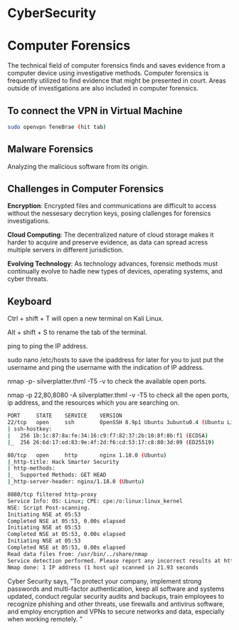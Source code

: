 # CyberSecurity

# Computer Forensics 
The technical field of computer forensics finds and saves evidence from a computer device using investigative methods. Computer forensics is frequently utilized to find evidence that might be presented in court. Areas outside of investigations are also included in computer forensics. 

## To connect the VPN in Virtual Machine
``` bash
sudo openvpn TeneBrae (hit tab)
```

## Malware Forensics 
Analyzing the malicious software from its origin. 

## Challenges in Computer Forensics
**Encryption**: Encrypted files and communications are difficult to access without the nessesary decrytion keys, posing clallenges for forensics investigations.

**Cloud Computing**: The decentralized nature of cloud storage makes it harder to acquire and preserve evidence, as data can spread acress multiple servers in different jurisdiction.

**Evolving Technology**: As technology advances, forensic methods must continually evolve to hadle new types of devices, operating systems, and cyber threats.


## Keyboard
Ctrl + shift + T will open a new terminal on Kali Linux.

Alt + shift + S to rename the tab of the terminal.

ping <IPAddress> to ping the IP address.

sudo nano /etc/hosts to save the ipaddress for later for you to just put the username and ping the username with the indication of IP address.

nmap -p- silverplatter.thml -T5 -v  to check the available open ports.

nmap -p 22,80,8080 -A silverplatter.thml -v -T5 to check all the open ports, ip address, and the resources which you are searching on.

``` bash
PORT     STATE    SERVICE    VERSION
22/tcp   open     ssh        OpenSSH 8.9p1 Ubuntu 3ubuntu0.4 (Ubuntu Linux; protocol 2.0)
| ssh-hostkey: 
|   256 1b:1c:87:8a:fe:34:16:c9:f7:82:37:2b:10:8f:8b:f1 (ECDSA)
|_  256 26:6d:17:ed:83:9e:4f:2d:f6:cd:53:17:c8:80:3d:09 (ED25519)

80/tcp   open     http       nginx 1.18.0 (Ubuntu)
|_http-title: Hack Smarter Security
| http-methods: 
|_  Supported Methods: GET HEAD
|_http-server-header: nginx/1.18.0 (Ubuntu)

8080/tcp filtered http-proxy
Service Info: OS: Linux; CPE: cpe:/o:linux:linux_kernel
NSE: Script Post-scanning.
Initiating NSE at 05:53
Completed NSE at 05:53, 0.00s elapsed
Initiating NSE at 05:53
Completed NSE at 05:53, 0.00s elapsed
Initiating NSE at 05:53
Completed NSE at 05:53, 0.00s elapsed
Read data files from: /usr/bin/../share/nmap
Service detection performed. Please report any incorrect results at https://nmap.org/submit/ .
Nmap done: 1 IP address (1 host up) scanned in 21.93 seconds
```

Cyber Security says, "To protect your company, implement strong passwords and multi-factor authentication, keep all software and systems updated, conduct regular security audits and backups, train employees to recognize phishing and other threats, use firewalls and antivirus software, and employ encryption and VPNs to secure networks and data, especially when working remotely.  "
